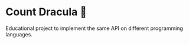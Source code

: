 # Count Dracula 🦇

Educational project to implement the same API on different programming languages.
